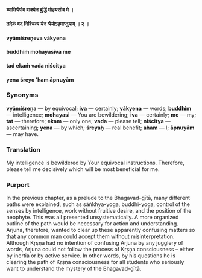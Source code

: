 #### व्यामिश्रेणेव वाक्येन बुद्धिं मोहयसीव मे ।
#### तदेकं वद निश्चित्य येन श्रेयोऽहमाप्नुयाम् ॥ २ ॥

#### vyāmiśreṇeva vākyena
#### buddhiṁ mohayasīva me
#### tad ekaṁ vada niścitya
#### yena śreyo ’ham āpnuyām

### Synonyms

**vyāmiśreṇa** — by equivocal; **iva** — certainly; **vākyena** — words; **buddhim** — intelligence; **mohayasi** — You are bewildering; **iva** — certainly; **me** — my; **tat** — therefore; **ekam** — only one; **vada** — please tell; **niścitya** — ascertaining; **yena** — by which; **śreyaḥ** — real benefit; **aham** — I; **āpnuyām** — may have.

### Translation

My intelligence is bewildered by Your equivocal instructions. Therefore, please tell me decisively which will be most beneficial for me.

### Purport

In the previous chapter, as a prelude to the Bhagavad-gītā, many different paths were explained, such as sāṅkhya-yoga, buddhi-yoga, control of the senses by intelligence, work without fruitive desire, and the position of the neophyte. This was all presented unsystematically. A more organized outline of the path would be necessary for action and understanding. Arjuna, therefore, wanted to clear up these apparently confusing matters so that any common man could accept them without misinterpretation. Although Kṛṣṇa had no intention of confusing Arjuna by any jugglery of words, Arjuna could not follow the process of Kṛṣṇa consciousness – either by inertia or by active service. In other words, by his questions he is clearing the path of Kṛṣṇa consciousness for all students who seriously want to understand the mystery of the Bhagavad-gītā.